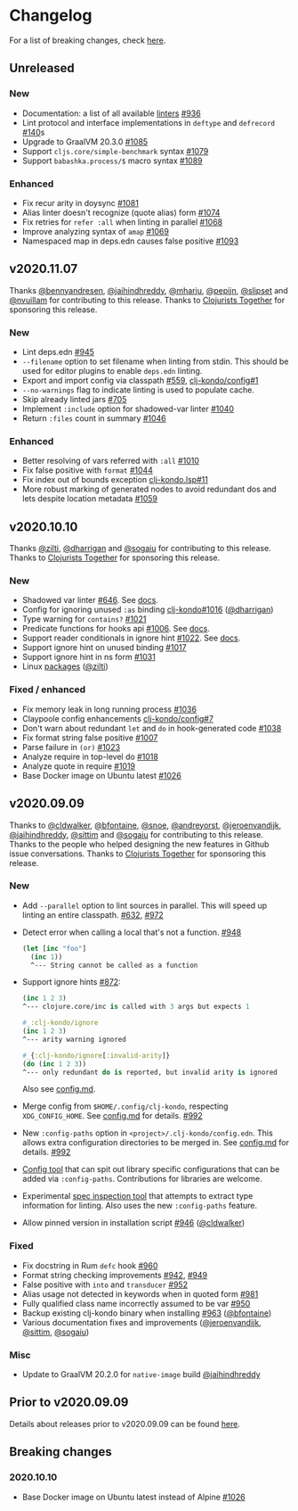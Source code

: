 # Changelog

For a list of breaking changes, check [here](#breaking-changes).

## Unreleased

### New

- Documentation: a list of all available [linters](https://github.com/borkdude/clj-kondo/blob/master/doc/linters.md) [#936](https://github.com/borkdude/clj-kondo/issues/936)
- Lint protocol and interface implementations in `deftype` and `defrecord` [#140](https://github.com/borkdude/clj-kondo/issues/140)s
- Upgrade to GraalVM 20.3.0 [#1085](https://github.com/borkdude/clj-kondo/issues/1085)
- Support `cljs.core/simple-benchmark` syntax [#1079](https://github.com/borkdude/clj-kondo/issues/1079)
- Support `babashka.process/$` macro syntax [#1089](https://github.com/borkdude/clj-kondo/issues/1089)

### Enhanced

- Fix recur arity in doysync [#1081](https://github.com/borkdude/clj-kondo/issues/1081)
- Alias linter doesn't recognize (quote alias) form [#1074](https://github.com/borkdude/clj-kondo/issues/1074)
- Fix retries for `refer :all` when linting in parallel [#1068](https://github.com/borkdude/clj-kondo/issues/1068)
- Improve analyzing syntax of `amap` [#1069](https://github.com/borkdude/clj-kondo/issues/1069)
- Namespaced map in deps.edn causes false positive [#1093](https://github.com/borkdude/clj-kondo/issues/1093)

## v2020.11.07

Thanks [@bennyandresen](https://github.com/bennyandresen),
[@jaihindhreddy](https://github.com/jaihindhreddy),
[@mharju](https://github.com/mharju), [@pepijn](https://github.com/pepijn),
[@slipset](https://github.com/slipset) and
[@nvuillam](https://github.com/nvuillam) for contributing to this
release. Thanks to [Clojurists Together](https://www.clojuriststogether.org/)
for sponsoring this release.

### New

- Lint deps.edn [#945](https://github.com/borkdude/clj-kondo/issues/945)
- `--filename` option to set filename when linting from stdin. This should be
  used for editor plugins to enable `deps.edn` linting.
- Export and import config via classpath [#559](https://github.com/borkdude/clj-kondo/issues/559), [clj-kondo/config#1](https://github.com/clj-kondo/config/issues/1)
- `--no-warnings` flag to indicate linting is used to populate cache.
- Skip already linted jars [#705](https://github.com/borkdude/clj-kondo/issues/705)
- Implement `:include` option for shadowed-var linter [#1040](https://github.com/borkdude/clj-kondo/issues/1040)
- Return `:files` count in summary [#1046](https://github.com/borkdude/clj-kondo/issues/1046)

### Enhanced

- Better resolving of vars referred with `:all`
  [#1010](https://github.com/borkdude/clj-kondo/issues/1010)
- Fix false positive with `format` [#1044](https://github.com/borkdude/clj-kondo/issues/1044)
- Fix index out of bounds exception
  [clj-kondo.lsp#11](https://github.com/borkdude/clj-kondo.lsp/issues/11)
- More robust marking of generated nodes to avoid redundant dos and lets despite
  location metadata [#1059](https://github.com/borkdude/clj-kondo/issues/1059)

## v2020.10.10

Thanks [@zilti](https://github.com/zilti), [@dharrigan](https://github.com/dharrigan) and [@sogaiu](https://github.com/sogaiu) for contributing to this release. Thanks to [Clojurists Together](https://www.clojuriststogether.org/) for sponsoring this release.

### New

- Shadowed var linter [#646](https://github.com/borkdude/clj-kondo/issues/646). See [docs](https://github.com/borkdude/clj-kondo/blob/master/doc/config.md#shadowed-var).
- Config for ignoring unused `:as` binding
  [clj-kondo#1016](https://github.com/borkdude/clj-kondo/issues/1016) ([@dharrigan](https://github.com/dharrigan))
- Type warning for `contains?` [#1021](https://github.com/borkdude/clj-kondo/issues/1021)
- Predicate functions for hooks api [#1006](https://github.com/borkdude/clj-kondo/issues/1006). See [docs](https://github.com/borkdude/clj-kondo/blob/master/doc/hooks.md#api).
- Support reader conditionals in ignore hint [#1022](https://github.com/borkdude/clj-kondo/issues/1022). See [docs](https://github.com/borkdude/clj-kondo/blob/master/doc/config.md#ignore-warnings-in-an-expression).
- Support ignore hint on unused binding [#1017](https://github.com/borkdude/clj-kondo/issues/1017)
- Support ignore hint in ns form [#1031](https://github.com/borkdude/clj-kondo/issues/1031)
- Linux [packages](https://github.com/borkdude/clj-kondo/blob/master/doc/install.md#linux-packages) ([@zilti](https://github.com/zilti))

### Fixed / enhanced

- Fix memory leak in long running process [#1036](https://github.com/borkdude/clj-kondo/issues/1036)
- Claypoole config enhancements [clj-kondo/config#7](https://github.com/clj-kondo/config/pull/7)
- Don't warn about redundant `let` and `do` in hook-generated code [#1038](https://github.com/borkdude/clj-kondo/issues/1038)
- Fix format string false positive [#1007](https://github.com/borkdude/clj-kondo/issues/1007)
- Parse failure in `(or)` [#1023](https://github.com/borkdude/clj-kondo/issues/1023)
- Analyze require in top-level do [#1018](https://github.com/borkdude/clj-kondo/issues/1018)
- Analyze quote in require [#1019](https://github.com/borkdude/clj-kondo/issues/1019)
- Base Docker image on Ubuntu latest [#1026](https://github.com/borkdude/clj-kondo/issues/1026)

## v2020.09.09

Thanks to [@cldwalker](https://github.com/cldwalker), [@bfontaine](https://github.com/bfontaine), [@snoe](https://github.com/snoe), [@andreyorst](https://github.com/andreyorst), [@jeroenvandijk](https://github.com/jeroenvandijk),
[@jaihindhreddy](https://github.com/jaihindhreddy), [@sittim](https://github.com/sittim) and [@sogaiu](https://github.com/sogaiu) for contributing to this release. Thanks to the people who helped designing the new features in Github issue conversations.  Thanks to [Clojurists Together](https://www.clojuriststogether.org/) for sponsoring this release.

### New

- Add `--parallel` option to lint sources in parallel. This will speed up
  linting an entire classpath. [#632](https://github.com/borkdude/clj-kondo/issues/632), [#972](https://github.com/borkdude/clj-kondo/issues/972)
- Detect error when calling a local that's not a function. [#948](https://github.com/borkdude/clj-kondo/issues/948)

    ``` clojure
    (let [inc "foo"]
      (inc 1))
      ^--- String cannot be called as a function
    ```

- Support ignore hints [#872](https://github.com/borkdude/clj-kondo/issues/872):

    ``` clojure
    (inc 1 2 3)
    ^--- clojure.core/inc is called with 3 args but expects 1

    #_:clj-kondo/ignore
    (inc 1 2 3)
    ^--- arity warning ignored

    #_{:clj-kondo/ignore[:invalid-arity]}
    (do (inc 1 2 3))
    ^--- only redundant do is reported, but invalid arity is ignored
    ```

  Also see [config.md](doc/config.md).

- Merge config from `$HOME/.config/clj-kondo`, respecting `XDG_CONFIG_HOME`. See
  [config.md](doc/config.md) for details. [#992](https://github.com/borkdude/clj-kondo/issues/992)

- New `:config-paths` option in `<project>/.clj-kondo/config.edn`. This allows
  extra configuration directories to be merged in. See
  [config.md](doc/config.md) for details. [#992](https://github.com/borkdude/clj-kondo/issues/992)

- [Config tool](https://github.com/clj-kondo/config) that can spit out library
  specific configurations that can be added via `:config-paths`. Contributions
  for libraries are welcome.

- Experimental [spec inspection tool](https://github.com/clj-kondo/inspector) that attempts to extract type information for linting. Also uses the new `:config-paths` feature.

- Allow pinned version in installation script [#946](https://github.com/borkdude/clj-kondo/issues/946) ([@cldwalker](https://github.com/cldwalker))

### Fixed

- Fix docstring in Rum `defc` hook [#960](https://github.com/borkdude/clj-kondo/issues/960)
- Format string checking improvements [#942](https://github.com/borkdude/clj-kondo/issues/942), [#949](https://github.com/borkdude/clj-kondo/issues/949)
- False positive with `into` and `transducer` [#952](https://github.com/borkdude/clj-kondo/issues/952)
- Alias usage not detected in keywords when in quoted form [#981](https://github.com/borkdude/clj-kondo/issues/981)
- Fully qualified class name incorrectly assumed to be var [#950](https://github.com/borkdude/clj-kondo/issues/950)
- Backup existing clj-kondo binary when installing [#963](https://github.com/borkdude/clj-kondo/issues/963) ([@bfontaine](https://github.com/bfontaine))
- Various documentation fixes and improvements ([@jeroenvandijk](https://github.com/jeroenvandijk), [@sittim](https://github.com/sittim), [@sogaiu](https://github.com/sogaiu))

### Misc

- Update to GraalVM 20.2.0 for `native-image` build [@jaihindhreddy](https://github.com/jaihindhreddy)

## Prior to v2020.09.09

Details about releases prior to v2020.09.09 can be found
[here](https://github.com/borkdude/clj-kondo/releases).

## Breaking changes

### 2020.10.10

- Base Docker image on Ubuntu latest instead of Alpine [#1026](https://github.com/borkdude/clj-kondo/issues/1026)
